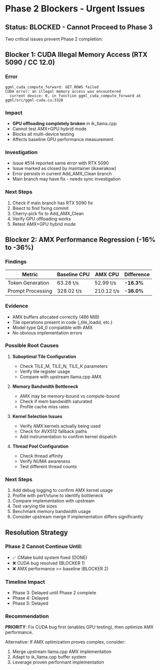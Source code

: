 # Phase 2 Blockers - Urgent Issues

## Status: BLOCKED - Cannot Proceed to Phase 3

Two critical issues prevent Phase 2 completion:

## Blocker 1: CUDA Illegal Memory Access (RTX 5090 / CC 12.0)

### Error
```
ggml_cuda_compute_forward: GET_ROWS failed
CUDA error: an illegal memory access was encountered
  current device: 0, in function ggml_cuda_compute_forward at ggml/src/ggml-cuda.cu:3328
```

### Impact
- **GPU offloading completely broken** in ik_llama.cpp
- Cannot test AMX+GPU hybrid mode
- Blocks all multi-device testing
- Affects baseline GPU performance measurement

### Investigation
- Issue #514 reported same error with RTX 5090
- Issue marked as closed by maintainer (ikawrakow)
- Error persists in current Add_AMX_Clean branch
- Main branch may have fix - needs sync investigation

### Next Steps
1. Check if main branch has RTX 5090 fix
2. Bisect to find fixing commit
3. Cherry-pick fix to Add_AMX_Clean
4. Verify GPU offloading works
5. Retest AMX+GPU hybrid mode

## Blocker 2: AMX Performance Regression (-16% to -36%)

### Findings
| Metric | Baseline CPU | AMX CPU | Difference |
|--------|--------------|---------|------------|
| Token Generation | 63.28 t/s | 52.99 t/s | **-16.3%** |
| Prompt Processing | 328.02 t/s | 210.12 t/s | **-36.0%** |

### Evidence
- AMX buffers allocated correctly (486 MiB)
- Tile operations present in code (_tile_loadd, etc.)
- Model type Q4_0 compatible with AMX
- No obvious implementation errors

### Possible Root Causes
1. **Suboptimal Tile Configuration**
   - Check TILE_M, TILE_N, TILE_K parameters
   - Verify tile register usage
   - Compare with upstream llama.cpp AMX

2. **Memory Bandwidth Bottleneck**
   - AMX may be memory-bound vs compute-bound
   - Check if mem bandwidth saturated
   - Profile cache miss rates

3. **Kernel Selection Issues**
   - Verify AMX kernels actually being used
   - Check for AVX512 fallback paths
   - Add instrumentation to confirm kernel dispatch

4. **Thread Pool Configuration**
   - Check thread affinity
   - Verify NUMA awareness
   - Test different thread counts

### Next Steps
1. Add debug logging to confirm AMX kernel usage
2. Profile with perf/vtune to identify bottleneck
3. Compare implementation with upstream
4. Test varying tile sizes
5. Benchmark memory bandwidth usage
6. Consider upstream merge if implementation differs significantly

## Resolution Strategy

### Phase 2 Cannot Continue Until:
- ✅ CMake build system fixed (DONE)
- ❌ CUDA bug resolved (BLOCKER 1)
- ❌ AMX performance >= baseline (BLOCKER 2)

### Timeline Impact
- Phase 3: Delayed until Phase 2 complete
- Phase 4: Delayed
- Phase 5: Delayed

### Recommendation
**PRIORITY**: Fix CUDA bug first (enables GPU testing), then optimize AMX performance.

Alternative: If AMX optimization proves complex, consider:
1. Merge upstream llama.cpp AMX implementation
2. Adapt to ik_llama.cpp buffer system
3. Leverage proven performant implementation
